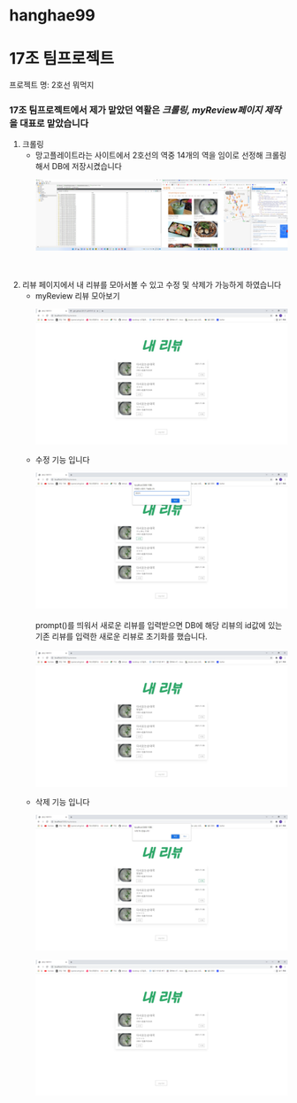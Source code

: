# hanghae99

<h1>17조 팀프로젝트</h1>
프로젝트 명: 2호선 뭐먹지
<h3>17조 팀프로젝트에서 제가 맡았던 역활은 <b><i>크롤링, myReview페이지 제작</i></b> 을 대표로 맡았습니다</h3>
<ol type="1">
    <li> 크롤링
        <ul>
            <li>망고플레이트라는 사이트에서 2호선의 역중 14개의 역을 임이로 선정해 크롤링해서 DB에 저장시켰습니다

![crowling](static/img/readME/crowling.jpg)<br><br><br>
        </ul>
    <li> 리뷰 페이지에서 내 리뷰를 모아서볼 수 있고 수정 및 삭제가 가능하게 하였습니다
        <ul>
            <li>myReview 리뷰 모아보기</li>
        
![myReview](static/img/readME/myReview.jpg)
    <li>수정 기능 입니다</li>

![modify](static/img/readME/modify.jpg)
<br><br>prompt()를 띄워서 새로운 리뷰를 입력받으면 
DB에 해당 리뷰의 id값에 있는 기존 리뷰를 입력한 새로운 리뷰로 초기화를 했습니다.<br><br>
![modify](static/img/readME/modify2.jpg)
    <li>삭제 기능 입니다</li>

![modify](static/img/readME/delete.jpg)

![modify](static/img/readME/delete2.png)
        </ul>
</oi>










